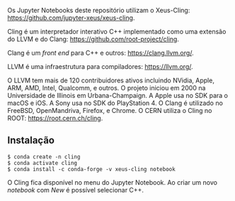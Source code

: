 Os Jupyter Notebooks deste repositório utilizam o Xeus-Cling: https://github.com/jupyter-xeus/xeus-cling.

Cling é um interpretador interativo C++ implementado como uma extensão do LLVM e do Clang: https://github.com/root-project/cling.

Clang é um *front end* para C++ e outros: https://clang.llvm.org/.

LLVM é uma infraestrutura para compiladores: https://llvm.org/.

O LLVM tem mais de 120 contribuidores ativos incluindo NVidia, Apple, ARM, AMD, Intel, Qualcomm, e outros. O projeto iniciou em 2000 na Universidade de Illinois em Urbana-Champaign. A Apple usa no SDK para o macOS e iOS. A Sony usa no SDK do PlayStation 4. O Clang é utilizado no FreeBSD, OpenMandriva, Firefox, e Chrome. O CERN utiliza o Cling no ROOT: https://root.cern.ch/cling.

## Instalação

    $ conda create -n cling
    $ conda activate cling
    $ conda install -c conda-forge -v xeus-cling notebook

O Cling fica disponível no menu do Jupyter Notebook. Ao criar um novo *notebook* com *New* é possível selecionar C++.
